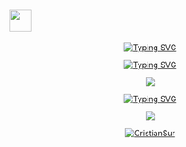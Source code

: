# <img height="40" src="https://raw.githubusercontent.com/innng/innng/master/assets/kyubey.gif"/>

<p align="center">
  <a href="https://git.io/typing-svg"><img src="https://readme-typing-svg.demolab.com?font=Kalam&size=27&duration=2500&pause=500&color=FDFFFC&center=true&width=435&lines=Certified+Full-stack+web+developer;Always+for+any+move;3%2B+years+of+coding+experience;Permanently+learning+new+technologies" alt="Typing SVG" /></a>
</p>

<p align="center">
<a href="https://git.io/typing-svg"><img src="https://readme-typing-svg.demolab.com?font=Kalam&size=30&color=FDFFFC&center=true&repeat=false&width=435&lines=Main+technologies" alt="Typing SVG" /></a></p>

<p align="center">
  <a href="https://skillicons.dev">
    <img src="https://skillicons.dev/icons?i=java,kotlin,spring,vue,react&theme=light" />
  </a>
</p>

<p align="center">
  <a href="https://git.io/typing-svg"><img src="https://readme-typing-svg.demolab.com?font=Kalam&size=30&color=FDFFFC&center=true&repeat=false&width=435&lines=And+so+on" alt="Typing SVG" /></a>
</p>

<p align="center">
  <a href="https://skillicons.dev">
    <img src="https://skillicons.dev/icons?i=git,kubernetes,docker,idea,aws,gradle,maven&theme=light" />
  </a>
</p>

<p align="center">
  <a href="https://count.getloli.com/get/@CristianSur"><img src="https://count.getloli.com/get/@CristianSur?theme=rule34" alt="CristianSur"/></a>
</p>

